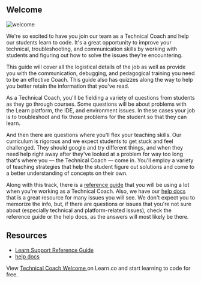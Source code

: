 ## Welcome

![welcome](http://i.giphy.com/dzaUX7CAG0Ihi.gif 'welcome')

We're so excited to have you join our team as a Technical Coach and help our students learn to code. It's a great opportunity to improve your technical, troubleshooting, and communication skills by working with students and figuring out how to solve the issues they're encountering.

This guide will cover all the logistical details of the job as well as provide you with the communication, debugging, and pedagogical training you need to be an effective Coach. This guide also has quizzes along the way to help you better retain the information that you've read.

As a Technical Coach, you'll be fielding a variety of questions from students as they go through courses. Some questions will be about problems with the Learn platform, the IDE, and environment issues. In these cases your job is to troubleshoot and fix those problems for the student so that they can learn.

And then there are questions where you'll flex your teaching skills. Our curriculum is rigorous and we expect students to get stuck and feel challenged. They should google and try different things, and when they need help right away after they've looked at a problem for way too long that's where you — the Technical Coach — come in. You'll employ a variety of teaching strategies that help the student figure out solutions and come to a better understanding of concepts on their own.

Along with this track, there is a [reference guide](https://github.com/flatiron-labs/learn-support) that you will be using a lot when you're working as a Technical Coach. Also, we have our [help docs](http://help.learn.co/) that is a great resource for many issues you will see. We don't expect you to memorize the info, but, if there are questions or issues that you're not sure about (especially technical and platform-related issues), check the reference guide or the help docs, as the answers will most likely be there.

## Resources

- [Learn Support Reference Guide](https://github.com/flatiron-labs/learn-support)
- [help docs](http://help.learn.co/)

<p class='util--hide'>View <a href='https://learn.co/lessons/learn-expert-welcome'>Technical Coach Welcome </a> on Learn.co and start learning to code for free.</p>
